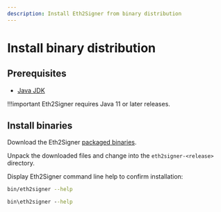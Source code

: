 ```yaml
---
description: Install Eth2Signer from binary distribution
---
```


# Install binary distribution

## Prerequisites

* [Java JDK](http://www.oracle.com/technetwork/java/javase/downloads/index.html)

!!!important
    Eth2Signer requires Java 11 or later releases.

## Install binaries

Download the Eth2Signer [packaged binaries](https://bintray.com/consensys/pegasys-repo/eth2signer/_latestVersion#files).

Unpack the downloaded files and change into the `eth2signer-<release>` directory.

Display Eth2Signer command line help to confirm installation:

```bash tab="Linux/macOS"
bin/eth2signer --help
```

```bat tab="Windows"
bin\eth2signer --help
```
